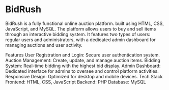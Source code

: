 # BidRush
BidRush is a fully functional online auction platform.
built using HTML, CSS, JavaScript, and MySQL. The platform allows users to buy and sell items through an interactive bidding system. It features two types of users: regular users and administrators, with a dedicated admin dashboard for managing auctions and user activity.

Features
User Registration and Login: Secure user authentication system.
Auction Management: Create, update, and manage auction items.
Bidding System: Real-time bidding with the highest bid display.
Admin Dashboard: Dedicated interface for admins to oversee and control platform activities.
Responsive Design: Optimized for desktop and mobile devices.
Tech Stack
Frontend: HTML, CSS, JavaScript
Backend: PHP 
Database: MySQL

